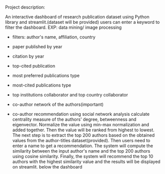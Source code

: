 Project description:

An interactive dashboard of research publication dataset using Python library and streamlit.(dataset will be provided)
users can enter a keyword to filter the dashboard. EXP: data mining/ image processing
- filters: author's name, affiliation, country
- paper published by year
- citation by year
- top-cited publication
- most preferred publications type
- most-cited publications type
- top institutions collaborator and top country collaborator
- co-author network of the authors(important)

- co-author recommendation using social network analysis
calculate centrality measure of the authors' degree, betweenness and eigenvector. Normalize the value using min-max normalization and added together.
Then the value will be ranked from highest to lowest.
The next step is to extract the top 200 authors based on the obtained values from the author-titles dataset(provided).
Then users need to enter a name to get a recommendation.
The system will compute the similarity between the input author's name and the top 200 authors using cosine similarity.
Finally, the system will recommend the top 10 authors with the highest similarity value and the results will be displayed on streamlit. below the dashboard